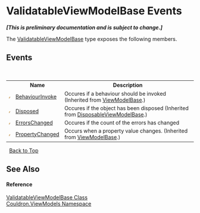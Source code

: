 # ValidatableViewModelBase Events
 _**\[This is preliminary documentation and is subject to change.\]**_

The <a href="T_Couldron_ViewModels_ValidatableViewModelBase">ValidatableViewModelBase</a> type exposes the following members.


## Events
&nbsp;<table><tr><th></th><th>Name</th><th>Description</th></tr><tr><td>![Public event](media/pubevent.gif "Public event")</td><td><a href="E_Couldron_ViewModels_ViewModelBase_BehaviourInvoke">BehaviourInvoke</a></td><td>
Occures if a behaviour should be invoked
 (Inherited from <a href="T_Couldron_ViewModels_ViewModelBase">ViewModelBase</a>.)</td></tr><tr><td>![Public event](media/pubevent.gif "Public event")</td><td><a href="E_Couldron_ViewModels_DisposableViewModelBase_Disposed">Disposed</a></td><td>
Occures if the object has been disposed
 (Inherited from <a href="T_Couldron_ViewModels_DisposableViewModelBase">DisposableViewModelBase</a>.)</td></tr><tr><td>![Public event](media/pubevent.gif "Public event")</td><td><a href="E_Couldron_ViewModels_ValidatableViewModelBase_ErrorsChanged">ErrorsChanged</a></td><td>
Occures if the count of the errors has changed</td></tr><tr><td>![Public event](media/pubevent.gif "Public event")</td><td><a href="E_Couldron_ViewModels_ViewModelBase_PropertyChanged">PropertyChanged</a></td><td>
Occurs when a property value changes.
 (Inherited from <a href="T_Couldron_ViewModels_ViewModelBase">ViewModelBase</a>.)</td></tr></table>&nbsp;
<a href="#validatableviewmodelbase-events">Back to Top</a>

## See Also


#### Reference
<a href="T_Couldron_ViewModels_ValidatableViewModelBase">ValidatableViewModelBase Class</a><br /><a href="N_Couldron_ViewModels">Couldron.ViewModels Namespace</a><br />